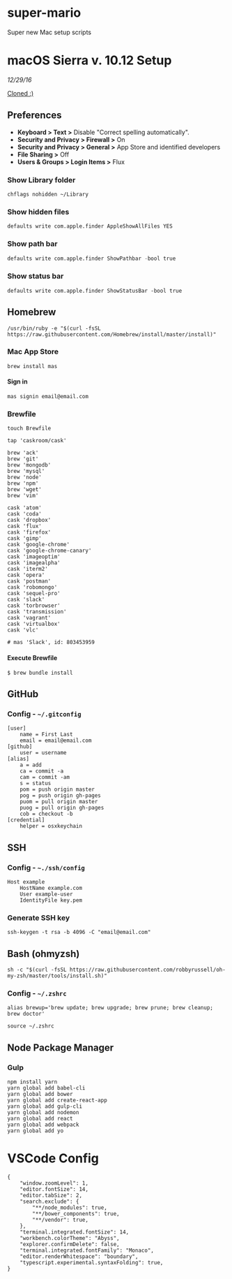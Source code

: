 # super-mario
Super new Mac setup scripts

# macOS Sierra v. 10.12 Setup 

*12/29/16*

[Cloned :)](https://www.taniarascia.com/setting-up-a-brand-new-mac-for-development/)

## Preferences

- **Keyboard > Text >** Disable "Correct spelling automatically".
- **Security and Privacy > Firewall >** On
- **Security and Privacy > General >** App Store and identified developers
- **File Sharing >** Off
- **Users & Groups > Login Items >** Flux

### Show Library folder

```$
chflags nohidden ~/Library
```

### Show hidden files

```$
defaults write com.apple.finder AppleShowAllFiles YES
```

### Show path bar

```V
defaults write com.apple.finder ShowPathbar -bool true
```

### Show status bar

```$
defaults write com.apple.finder ShowStatusBar -bool true
```

## Homebrew

```$
/usr/bin/ruby -e "$(curl -fsSL https://raw.githubusercontent.com/Homebrew/install/master/install)"
```

### Mac App Store

```$
brew install mas
```

#### Sign in

```$
mas signin email@email.com
```

### Brewfile

```$
touch Brewfile
```

```$
tap 'caskroom/cask'

brew 'ack'
brew 'git'
brew 'mongodb'
brew 'mysql'
brew 'node'
brew 'npm'
brew 'wget'
brew 'vim'

cask 'atom'
cask 'coda'
cask 'dropbox'
cask 'flux'
cask 'firefox'
cask 'gimp'
cask 'google-chrome'
cask 'google-chrome-canary'
cask 'imageoptim'
cask 'imagealpha'
cask 'iterm2'
cask 'opera'
cask 'postman'
cask 'robomongo'
cask 'sequel-pro'
cask 'slack'
cask 'torbrowser'
cask 'transmission'
cask 'vagrant'
cask 'virtualbox'
cask 'vlc'

# mas 'Slack', id: 803453959
```

#### Execute Brewfile

`$ brew bundle install`

## GitHub

### Config - `~/.gitconfig`


```$
[user]
	name = First Last
	email = email@email.com
[github]
	user = username
[alias]
	a = add
	ca = commit -a
	cam = commit -am
	s = status
	pom = push origin master
	pog = push origin gh-pages
	puom = pull origin master
	puog = pull origin gh-pages
	cob = checkout -b
[credential]
	helper = osxkeychain
```


## SSH

### Config - `~./ssh/config`

```$
Host example
    HostName example.com
    User example-user
    IdentityFile key.pem
```

### Generate SSH key

```$
ssh-keygen -t rsa -b 4096 -C "email@email.com"
```

## Bash (ohmyzsh)

`sh -c "$(curl -fsSL https://raw.githubusercontent.com/robbyrussell/oh-my-zsh/master/tools/install.sh)"`

### Config - `~/.zshrc`

```$
alias brewup='brew update; brew upgrade; brew prune; brew cleanup; brew doctor'
```

```$
source ~/.zshrc
```

## Node Package Manager

### Gulp

```$
npm install yarn
yarn global add babel-cli
yarn global add bower
yarn global add create-react-app
yarn global add gulp-cli
yarn global add nodemon
yarn global add react
yarn global add webpack
yarn global add yo
```

# VSCode Config

```
{
    "window.zoomLevel": 1,
    "editor.fontSize": 14,
    "editor.tabSize": 2,
    "search.exclude": {
        "**/node_modules": true,
        "**/bower_components": true,
        "**/vendor": true,
    },
    "terminal.integrated.fontSize": 14,
    "workbench.colorTheme": "Abyss",
    "explorer.confirmDelete": false,
    "terminal.integrated.fontFamily": "Monaco",
    "editor.renderWhitespace": "boundary",
    "typescript.experimental.syntaxFolding": true,
}
```
